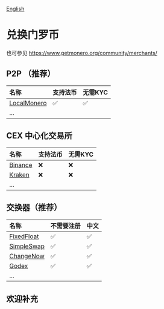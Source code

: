 [English](https://github.com/Meowpay/Exchanges/blob/main/README_EN.md)

# 兑换门罗币
也可参见 https://www.getmonero.org/community/merchants/

## P2P （推荐）
| 名称                                                      | 支持法币 | 无需KYC |
| :-------------------------------------------------------- | :------- | :------ |
| [LocalMonero](https://localmonero.co/buy-monero-with-cny) | ✅        | ✅       |
| ...                                                       |          |         |

## CEX 中心化交易所
| 名称                                                     | 支持法币 | 无需KYC |
| :------------------------------------------------------- | :------- | :------ |
| [Binance](https://www.binance.com/en/crypto/buy/USD/XMR) | ❌        | ❌       |
| [Kraken](https://www.kraken.com)                         | ❌        | ❌       |
| ...                                                      |          |         |
 
## 交换器（推荐）

| 名称                                   | 不需要注册 | 中文 |
| :------------------------------------- | ---------- | ---- |
| [FixedFloat](https://fixedfloat.com/)  | ✅          | ✅    |
| [SimpleSwap](https://simpleswap.io/cn) | ✅          | ✅    |
| [ChangeNow](https://changenow.io/zh)   | ✅          | ✅    |
| [Godex](https://godex.io/zh)           | ✅          | ✅    |
| ...                                    |            |      |



## 欢迎补充